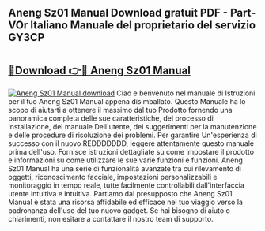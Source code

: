 ## Aneng Sz01 Manual Download gratuit PDF - Part-VOr Italiano Manuale del proprietario del servizio GY3CP

# <h2><a href="http://dfd76b.blite.top/?on=Aneng+Sz01+Manual">🔗Download 👉🔴 Aneng Sz01 Manual</a></h2>

[![Aneng Sz01 Manual download](https://i.imgur.com/lujVjoI.png)](http://dfd76b.blite.top/?on=Aneng+Sz01+Manual)
Ciao e benvenuto nel manuale di Istruzioni per il tuo Aneng Sz01 Manual appena disimballato. Questo Manuale ha lo scopo di aiutarti a ottenere il massimo dal tuo Prodotto fornendo una panoramica completa delle sue caratteristiche, del processo di installazione, del manuale Dell'utente, dei suggerimenti per la manutenzione e delle procedure di risoluzione dei problemi. Per garantire Un'esperienza di successo con il nuovo REDDDDDDD, leggere attentamente questo manuale prima dell'uso. Fornisce istruzioni dettagliate su come impostare il prodotto e informazioni su come utilizzare le sue varie funzioni e funzioni. Aneng Sz01 Manual ha una serie di funzionalità avanzate tra cui rilevamento di oggetti, riconoscimento facciale, impostazioni personalizzabili e monitoraggio in tempo reale, tutte facilmente controllabili dall'interfaccia utente intuitiva e intuitiva. Partiamo dal presupposto che Aneng Sz01 Manual è stata una risorsa affidabile ed efficace nel tuo viaggio verso la padronanza dell'uso del tuo nuovo gadget. Se hai bisogno di aiuto o chiarimenti, non esitare a contattare il nostro team di supporto.
